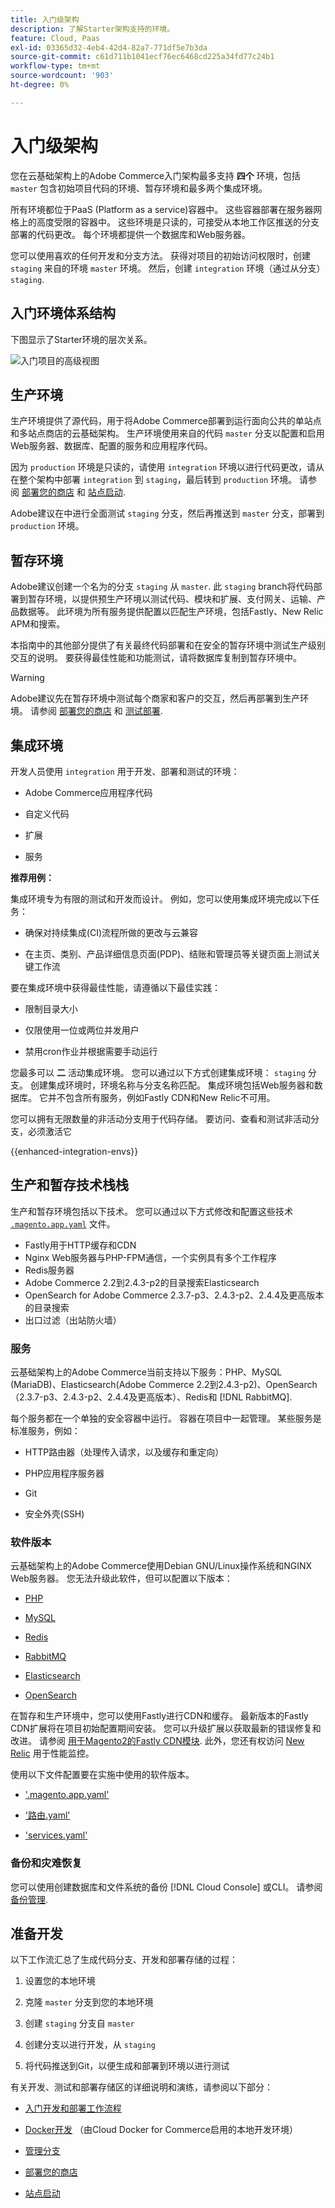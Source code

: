 ```yaml
---
title: 入门级架构
description: 了解Starter架构支持的环境。
feature: Cloud, Paas
exl-id: 03365d32-4eb4-42d4-82a7-771df5e7b3da
source-git-commit: c61d711b1041ecf76ec6468cd225a34fd77c24b1
workflow-type: tm+mt
source-wordcount: '903'
ht-degree: 0%

---
```


# 入门级架构

您在云基础架构上的Adobe Commerce入门架构最多支持 **四个** 环境，包括 `master` 包含初始项目代码的环境、暂存环境和最多两个集成环境。

所有环境都位于PaaS (Platform as a service)容器中。 这些容器部署在服务器网格上的高度受限的容器中。 这些环境是只读的，可接受从本地工作区推送的分支部署的代码更改。 每个环境都提供一个数据库和Web服务器。

您可以使用喜欢的任何开发和分支方法。 获得对项目的初始访问权限时，创建 `staging` 来自的环境 `master` 环境。 然后，创建 `integration` 环境（通过从分支） `staging`.

## 入门环境体系结构

下图显示了Starter环境的层次关系。

![入门项目的高级视图](../../assets/starter/architecture.png)

## 生产环境

生产环境提供了源代码，用于将Adobe Commerce部署到运行面向公共的单站点和多站点商店的云基础架构。 生产环境使用来自的代码 `master` 分支以配置和启用Web服务器、数据库、配置的服务和应用程序代码。

因为 `production` 环境是只读的，请使用 `integration` 环境以进行代码更改，请从在整个架构中部署 `integration` 到 `staging`，最后转到 `production` 环境。 请参阅 [部署您的商店](../deploy/staging-production.md) 和 [站点启动](../launch/overview.md).

Adobe建议在中进行全面测试 `staging` 分支，然后再推送到 `master` 分支，部署到 `production` 环境。

## 暂存环境

Adobe建议创建一个名为的分支 `staging` 从 `master`. 此 `staging` branch将代码部署到暂存环境，以提供预生产环境以测试代码、模块和扩展、支付网关、运输、产品数据等。 此环境为所有服务提供配置以匹配生产环境，包括Fastly、New Relic APM和搜索。

本指南中的其他部分提供了有关最终代码部署和在安全的暂存环境中测试生产级别交互的说明。 要获得最佳性能和功能测试，请将数据库复制到暂存环境中。

>[!WARNING]
>
>Adobe建议先在暂存环境中测试每个商家和客户的交互，然后再部署到生产环境。 请参阅 [部署您的商店](../deploy/staging-production.md) 和 [测试部署](../test/staging-and-production.md).

## 集成环境

开发人员使用 `integration` 用于开发、部署和测试的环境：

- Adobe Commerce应用程序代码

- 自定义代码

- 扩展

- 服务

**推荐用例：**

集成环境专为有限的测试和开发而设计。 例如，您可以使用集成环境完成以下任务：

- 确保对持续集成(CI)流程所做的更改与云兼容

- 在主页、类别、产品详细信息页面(PDP)、结账和管理员等关键页面上测试关键工作流

要在集成环境中获得最佳性能，请遵循以下最佳实践：

- 限制目录大小

- 仅限使用一位或两位并发用户

- 禁用cron作业并根据需要手动运行

您最多可以 **二** 活动集成环境。 您可以通过以下方式创建集成环境： `staging` 分支。 创建集成环境时，环境名称与分支名称匹配。 集成环境包括Web服务器和数据库。 它并不包含所有服务，例如Fastly CDN和New Relic不可用。

您可以拥有无限数量的非活动分支用于代码存储。 要访问、查看和测试非活动分支，必须激活它

{{enhanced-integration-envs}}

## 生产和暂存技术栈栈

生产和暂存环境包括以下技术。 您可以通过以下方式修改和配置这些技术 [`.magento.app.yaml`](../application/configure-app-yaml.md) 文件。

- Fastly用于HTTP缓存和CDN
- Nginx Web服务器与PHP-FPM通信，一个实例具有多个工作程序
- Redis服务器
- Adobe Commerce 2.2到2.4.3-p2的目录搜索Elasticsearch
- OpenSearch for Adobe Commerce 2.3.7-p3、2.4.3-p2、2.4.4及更高版本的目录搜索
- 出口过滤（出站防火墙）

### 服务

云基础架构上的Adobe Commerce当前支持以下服务：PHP、MySQL (MariaDB)、Elasticsearch(Adobe Commerce 2.2到2.4.3-p2)、OpenSearch（2.3.7-p3、2.4.3-p2、2.4.4及更高版本）、Redis和 [!DNL RabbitMQ].

每个服务都在一个单独的安全容器中运行。 容器在项目中一起管理。 某些服务是标准服务，例如：

- HTTP路由器（处理传入请求，以及缓存和重定向）

- PHP应用程序服务器

- Git

- 安全外壳(SSH)

### 软件版本

云基础架构上的Adobe Commerce使用Debian GNU/Linux操作系统和NGINX Web服务器。 您无法升级此软件，但可以配置以下版本：

- [PHP](../application/php-settings.md)

- [MySQL](../services/mysql.md)

- [Redis](../services/redis.md)

- [RabbitMQ](../services/rabbitmq.md)

- [Elasticsearch](../services/elasticsearch.md)

- [OpenSearch](../services/opensearch.md)

在暂存和生产环境中，您可以使用Fastly进行CDN和缓存。 最新版本的Fastly CDN扩展将在项目初始配置期间安装。 您可以升级扩展以获取最新的错误修复和改进。 请参阅 [用于Magento2的Fastly CDN模块](https://github.com/fastly/fastly-magento2). 此外，您还有权访问 [New Relic](../monitor/account-management.md) 用于性能监控。

使用以下文件配置要在实施中使用的软件版本。

- [&#39;.magento.app.yaml&#39;](../application/configure-app-yaml.md)

- [&#39;路由.yaml&#39;](../routes/routes-yaml.md)

- [&#39;services.yaml&#39;](../services/services-yaml.md)

### 备份和灾难恢复

您可以使用创建数据库和文件系统的备份 [!DNL Cloud Console] 或CLI。 请参阅 [备份管理](../storage/snapshots.md).

## 准备开发

以下工作流汇总了生成代码分支、开发和部署存储的过程：

1. 设置您的本地环境

1. 克隆 `master` 分支到您的本地环境

1. 创建 `staging` 分支自 `master`

1. 创建分支以进行开发，从 `staging`

1. 将代码推送到Git，以便生成和部署到环境以进行测试

有关开发、测试和部署存储区的详细说明和演练，请参阅以下部分：

- [入门开发和部署工作流程](starter-develop-deploy-workflow.md)

- [Docker开发](../dev-tools/cloud-docker.md) （由Cloud Docker for Commerce启用的本地开发环境）

- [管理分支](../project/console-branches.md)

- [部署您的商店](../deploy/staging-production.md)

- [站点启动](../launch/overview.md)
